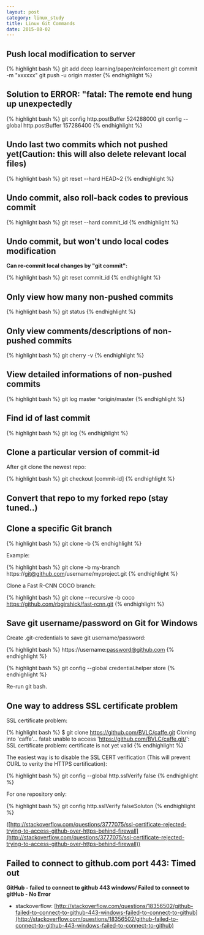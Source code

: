 ```yaml
---
layout: post
category: linux_study
title: Linux Git Commands
date: 2015-08-02
---
```


## Push local modification to server

{% highlight bash %}
git add deep learning/paper/reinforcement
git commit -m "xxxxxx"
git push -u origin master
{% endhighlight %}

## Solution to ERROR: "fatal: The remote end hung up unexpectedly

{% highlight bash %}
git config http.postBuffer 524288000
git config --global http.postBuffer 157286400
{% endhighlight %}

## Undo last two commits which not pushed yet(Caution: this will also delete relevant local files)

{% highlight bash %}
git reset --hard HEAD~2
{% endhighlight %}

## Undo commit, also roll-back codes to previous commit

{% highlight bash %}
git reset --hard commit_id
{% endhighlight %}

## Undo commit, but won't undo local codes modification

**Can re-commit local changes by "git commit":**

{% highlight bash %}
git reset commit_id
{% endhighlight %}

## Only view how many non-pushed commits

{% highlight bash %}
git status
{% endhighlight %}

## Only view comments/descriptions of non-pushed commits

{% highlight bash %}
git cherry -v
{% endhighlight %}

## View detailed informations of non-pushed commits

{% highlight bash %}
git log master ^origin/master
{% endhighlight %}

## Find id of last commit

{% highlight bash %}
git log
{% endhighlight %}

## Clone a particular version of commit-id

After git clone the newest repo:

{% highlight bash %}
git checkout [commit-id]
{% endhighlight %}

## Convert that repo to my forked repo (stay tuned..)

## Clone a specific Git branch

{% highlight bash %}
git clone -b
{% endhighlight %}

Example:

{% highlight bash %} 
git clone -b my-branch https://git@github.com/username/myproject.git
{% endhighlight %}

Clone a Fast R-CNN COCO branch:

{% highlight bash %} 
git clone --recursive -b coco https://github.com/rbgirshick/fast-rcnn.git
{% endhighlight %}

## Save git username/password on Git for Windows

Create .git-credentials to save git username/password:

{% highlight bash %}
https://username:password@github.com 
{% endhighlight %}

{% highlight bash %}
git config --global credential.helper store
{% endhighlight %}

Re-run git bash.

## One way to address SSL certificate problem

SSL certificate problem:

{% highlight bash %}
$ git clone https://github.com/BVLC/caffe.git
Cloning into 'caffe'...
fatal: unable to access 'https://github.com/BVLC/caffe.git/': SSL certificate problem: certificate is not yet valid
{% endhighlight %}

The easiest way is to disable the SSL CERT verification (This will prevent CURL to verity the HTTPS certification):

{% highlight bash %}
git config --global http.sslVerify false
{% endhighlight %}

For one repository only:

{% highlight bash %}
git config http.sslVerify falseSoluton
{% endhighlight %}

([http://stackoverflow.com/questions/3777075/ssl-certificate-rejected-trying-to-access-github-over-https-behind-firewall](http://stackoverflow.com/questions/3777075/ssl-certificate-rejected-trying-to-access-github-over-https-behind-firewall))

## Failed to connect to github.com port 443: Timed out

**GitHub - failed to connect to github 443 windows/ Failed to connect to gitHub - No Error**

- stackoverflow: [http://stackoverflow.com/questions/18356502/github-failed-to-connect-to-github-443-windows-failed-to-connect-to-github](http://stackoverflow.com/questions/18356502/github-failed-to-connect-to-github-443-windows-failed-to-connect-to-github)